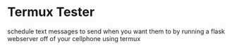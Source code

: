 # Termux Tester

schedule text messages to send when you want them to by running a flask webserver off of your cellphone using termux
